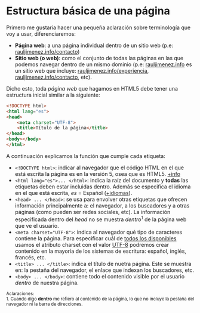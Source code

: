 # Estructura básica de una página

Primero me gustaría hacer una pequeña aclaración sobre terminología que voy a usar, diferenciaremos:
- **Página web**: a una página individual dentro de un sitio web (p.e: [rauljimenez.info/contacto]( view-source:http://rauljimenez.info/contacto))
- **Sitio web (o web)**: como el conjunto de todas las páginas en las que podemos navegar dentro de un mismo dominio (p.e: [rauljimenez.info](http://rauljimenez.info) es un sitio web que incluye: [rauljimenez.info/experiencia](http://rauljimenez.info/experiencia/), [rauljimenez.info/contacto](http://rauljimenez.info/contacto), etc).

Dicho esto, toda *página web* que hagamos en HTML5 debe tener una estructura inicial similar a la siguiente:

```html
<!DOCTYPE html>
<html lang="es">
<head>
	<meta charset="UTF-8">
	<title>Título de la página</title>
</head>
<body></body>
</html>
```

A continuación explicamos la función que cumple cada etiqueta:

* ```<!DOCTYPE html>```: indicar al navegador que el código HTML en el que está escrita la página es en la versión 5, osea que es HTML5. [+info](http://www.w3.org/TR/2011/WD-html5-20110525/syntax.html#the-doctype)
* ```<html lang="es">... </html>```: indica la raíz del documento y **todas** las etiquetas deben estar incluidas dentro. Además se especifica el idioma en el que está escrita, *es* = Español ([+idiomas](http://www.iana.org/assignments/language-subtag-registry/language-subtag-registry)).
* ```<head> ... </head>```: se usa para envolver otras etiquetas que ofrecen información principalmente a: el navegador, a los buscadores y a otras páginas (como pueden ser redes sociales, etc). La información especificada dentro del *head* no se muestra *dentro*<sup>1</sup> de la página web que ve el usuario.
* ```<meta charset="UTF-8">```: indica al navegador qué tipo de caracteres contiene la página. Para especificar cuál de [todos los disponibles](http://www.iana.org/assignments/character-sets/character-sets.xhtml) usamos el atributo charset con el valor [UTF-8](http://tools.ietf.org/html/rfc3629) podremos crear contenido en la mayoría de los sistemas de escritura: español, inglés, francés, etc.
* ```<title> ... </title>```: indica el título de nuetra página. Este se muestra en: la pestaña del navegador, el enlace que indexan los buscadores, etc.
* ```<body> ... </body>```: contiene todo el contenido visible por el usuario *dentro* de nuestra página.

<small>Aclaraciones:</small><br>
<small>1. Cuando digo **dentro** me refiero al contenido de la página, lo que no incluye la pestaña del navegador ni la barra de direcciones.</small><br>